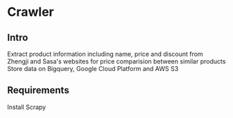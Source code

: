 Crawler
====
Intro
----------
Extract product information including name, price and discount from Zhengji and Sasa's websites for price comparision between similar products <br>
Store data on Bigquery, Google Cloud Platform and AWS S3 

Requirements
----------
Install Scrapy 
